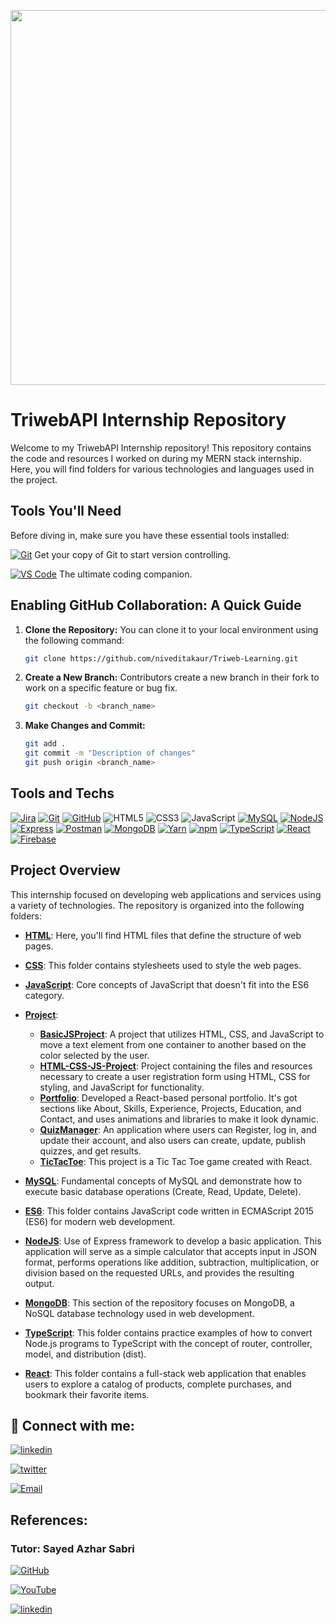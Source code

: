 ﻿<p align="center">
<img src="https://github.com/niveditakaur/Triweb-Learning/assets/120108968/46107ea0-7288-4485-a4d5-b0dae147fe89" width='600'>
</p>

# TriwebAPI Internship Repository

Welcome to my TriwebAPI Internship repository! This repository contains the code and resources I worked on during my MERN stack internship. Here, you will find folders for various technologies and languages used in the project.

## Tools You'll Need

Before diving in, make sure you have these essential tools installed:

[![Git](https://img.shields.io/badge/git-%23F05033.svg?style=for-the-badge&logo=git&logoColor=white)](https://git-scm.com/downloads) Get your copy of Git to start version controlling.

[![VS Code](https://img.shields.io/badge/VS_Code-%23007ACC.svg?style=for-the-badge&logo=visual-studio-code&logoColor=white)](https://code.visualstudio.com/) The ultimate coding companion.

## Enabling GitHub Collaboration: A Quick Guide

1. **Clone the Repository:** You can clone it to your local environment using the following command:

   ```bash
   git clone https://github.com/niveditakaur/Triweb-Learning.git

   ```

2. **Create a New Branch:** Contributors create a new branch in their fork to work on a specific feature or bug fix.

   ```bash
   git checkout -b <branch_name>

   ```

3. **Make Changes and Commit:**
   ```bash
   git add .
   git commit -m "Description of changes"
   git push origin <branch_name>
   ```

## Tools and Techs

[![Jira](https://img.shields.io/badge/jira-%230A0FFF.svg?style=for-the-badge&logo=jira&logoColor=white)](https://www.atlassian.com/software/jira)
[![Git](https://img.shields.io/badge/git-%23F05033.svg?style=for-the-badge&logo=git&logoColor=white)](https://git-scm.com/)
[![GitHub](https://img.shields.io/badge/github-%23121011.svg?style=for-the-badge&logo=github&logoColor=white)](https://github.com/)
![HTML5](https://img.shields.io/badge/html5-%23E34F26.svg?style=for-the-badge&logo=html5&logoColor=white)
![CSS3](https://img.shields.io/badge/css3-%231572B6.svg?style=for-the-badge&logo=css3&logoColor=white)
![JavaScript](https://img.shields.io/badge/javascript-%23323330.svg?style=for-the-badge&logo=javascript&logoColor=%23F7DF1E)
[![MySQL](https://img.shields.io/badge/mysql-%2300f.svg?style=for-the-badge&logo=mysql&logoColor=white)](https://www.mysql.com/)
[![NodeJS](https://img.shields.io/badge/node.js-6DA55F?style=for-the-badge&logo=node.js&logoColor=white)](https://nodejs.org/en/)
[![Express](https://img.shields.io/badge/express-%23404d59.svg?style=for-the-badge&logo=express&logoColor=white)](https://expressjs.com/)
[![Postman](https://img.shields.io/badge/postman-%23FF6C37.svg?style=for-the-badge&logo=postman&logoColor=white)](https://www.postman.com/)
[![MongoDB](https://img.shields.io/badge/mongodb-%234ea94b.svg?style=for-the-badge&logo=mongodb&logoColor=white)](https://www.mongodb.com/)
[![Yarn](https://img.shields.io/badge/yarn-%232C8EBB.svg?style=for-the-badge&logo=yarn&logoColor=white)](https://yarnpkg.com/)
[![npm](https://img.shields.io/badge/npm-%23CB3837.svg?style=for-the-badge&logo=npm&logoColor=white)](https://www.npmjs.com/)
[![TypeScript](https://img.shields.io/badge/TypeScript-%23007ACC.svg?style=for-the-badge&logo=typescript&logoColor=white)](https://www.typescriptlang.org/)
[![React](https://img.shields.io/badge/React-61DAFB?style=for-the-badge&logo=react&logoColor=white)](https://react.dev/)
[![Firebase](https://img.shields.io/badge/Firebase-FFCA28?style=for-the-badge&logo=firebase&logoColor=white)](https://firebase.google.com/)

## Project Overview

This internship focused on developing web applications and services using a variety of technologies. The repository is organized into the following folders:

- [**HTML**](https://github.com/niveditakaur/Triweb-Learning/blob/main/HTML/Form/README.md): Here, you'll find HTML files that define the structure of web pages.

- [**CSS**](https://github.com/niveditakaur/Triweb-Learning/blob/main/CSS/README.md): This folder contains stylesheets used to style the web pages.

- [**JavaScript**](https://github.com/niveditakaur/Triweb-Learning/blob/main/JavaScript/README.md): Core concepts of JavaScript that doesn't fit into the ES6 category.

- [**Project**](https://github.com/niveditakaur/Triweb-Learning/blob/main/Project/README.md):
  
  - [**BasicJSProject**](https://github.com/niveditakaur/Triweb-Learning/blob/main/Project/BasicJSProject/README.md): A project that utilizes HTML, CSS, and JavaScript to move a text element from one container to another based on the color selected by the user.
  - [**HTML-CSS-JS-Project**](https://github.com/niveditakaur/Triweb-Learning/blob/main/Project/HTML-CSS-JS-Project/README.md): Project containing the files and resources necessary to create a user registration form using HTML, CSS for styling, and JavaScript for functionality.
  - [**Portfolio**](https://github.com/niveditakaur/Triweb-Learning/blob/main/Project/Portfolio/my-portfolio/README.md): Developed a React-based personal portfolio. It's got sections like About, Skills, Experience, Projects, Education, and Contact, and uses animations and libraries to make it look dynamic.
  - [**QuizManager**](https://github.com/niveditakaur/Triweb-Learning/tree/main/Project/QuizManager/README.md): An application where users can Register, log in, and update their account, and also users can create, update, publish quizzes, and get results.
  - [**TicTacToe**](https://github.com/niveditakaur/Triweb-Learning/tree/main/Project/TicTacToe/README.md): This project is a Tic Tac Toe game created with React.
  
- [**MySQL**](https://github.com/niveditakaur/Triweb-Learning/blob/main/MySQL/README.md): Fundamental concepts of MySQL and demonstrate how to execute basic database operations (Create, Read, Update, Delete).

- [**ES6**](https://github.com/niveditakaur/Triweb-Learning/blob/main/ES6/README.md): This folder contains JavaScript code written in ECMAScript 2015 (ES6) for modern web development.

- [**NodeJS**](https://github.com/niveditakaur/Triweb-Learning/blob/main/NodeJS/README.md): Use of Express framework to develop a basic application. This application will serve as a simple calculator that accepts input in JSON format, performs operations like addition, subtraction, multiplication, or division based on the requested URLs, and provides the resulting output.

- [**MongoDB**](https://github.com/niveditakaur/Triweb-Learning/blob/main/MongoDB/README.md): This section of the repository focuses on MongoDB, a NoSQL database technology used in web development.

- [**TypeScript**](https://github.com/niveditakaur/Triweb-Learning/blob/main/TypeScript/README.md): This folder contains practice examples of how to convert Node.js programs to TypeScript with the concept of router, controller, model, and distribution (dist).

- [**React**](https://github.com/niveditakaur/Triweb-Learning/tree/main/React/README.md): This folder contains a full-stack web application that enables users to explore a catalog of products, complete purchases, and bookmark their favorite items.

## 🔗 Connect with me:

[![linkedin](https://img.shields.io/badge/NiveditaKaur-0A66C2?style=for-the-badge&logo=linkedin&logoColor=white)](https://www.linkedin.com/in/niveditakaur/)

[![twitter](https://img.shields.io/badge/niveditakaur-1DA1F2?style=for-the-badge&logo=twitter&logoColor=white)](https://twitter.com/NiveditaKaur)

[![Email](https://img.shields.io/badge/niveditakaur5244%40gmail.com-%23D14836?style=for-the-badge&logo=gmail&logoColor=white)](mailto:niveditakaur5244@gmail.com)

## References:

### Tutor: Sayed Azhar Sabri

[![GitHub](https://img.shields.io/badge/github-%23121011.svg?style=for-the-badge&logo=github&logoColor=white)](https://github.com/sayedazharsabri)

[![YouTube](https://img.shields.io/badge/YouTube-%23FF0000.svg?style=for-the-badge&logo=youtube&logoColor=white)](https://www.youtube.com/@codebyheart )

[![linkedin](https://img.shields.io/badge/linkedin-0A66C2?style=for-the-badge&logo=linkedin&logoColor=white)](https://www.linkedin.com/in/sayedazharsabri/)
